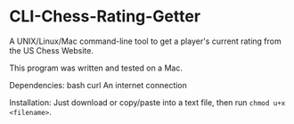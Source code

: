 # CLI-Chess-Rating-Getter
A UNIX/Linux/Mac command-line tool to get a player's current rating from the US Chess Website.

This program was written and tested on a Mac.

Dependencies:
bash
curl
An internet connection

Installation:
Just download or copy/paste into a text file, then run `chmod u+x <filename>`.
